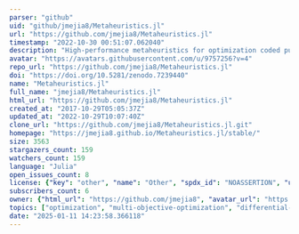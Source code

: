 ```yaml
---
parser: "github"
uid: "github/jmejia8/Metaheuristics.jl"
url: "https://github.com/jmejia8/Metaheuristics.jl"
timestamp: "2022-10-30 00:51:07.062040"
description: "High-performance metaheuristics for optimization coded purely in Julia."
avatar: "https://avatars.githubusercontent.com/u/9757256?v=4"
repo_url: "https://github.com/jmejia8/Metaheuristics.jl"
doi: "https://doi.org/10.5281/zenodo.7239440"
name: "Metaheuristics.jl"
full_name: "jmejia8/Metaheuristics.jl"
html_url: "https://github.com/jmejia8/Metaheuristics.jl"
created_at: "2017-10-29T05:05:37Z"
updated_at: "2022-10-29T10:07:40Z"
clone_url: "https://github.com/jmejia8/Metaheuristics.jl.git"
homepage: "https://jmejia8.github.io/Metaheuristics.jl/stable/"
size: 3563
stargazers_count: 159
watchers_count: 159
language: "Julia"
open_issues_count: 8
license: {"key": "other", "name": "Other", "spdx_id": "NOASSERTION", "url": null, "node_id": "MDc6TGljZW5zZTA="}
subscribers_count: 6
owner: {"html_url": "https://github.com/jmejia8", "avatar_url": "https://avatars.githubusercontent.com/u/9757256?v=4", "login": "jmejia8", "type": "User"}
topics: ["optimization", "multi-objective-optimization", "differential-evolution", "simulated-annealing", "pso", "nsga2", "constrained-optimization", "hypervolume", "decision-making"]
date: "2025-01-11 14:23:58.366118"
---
```

